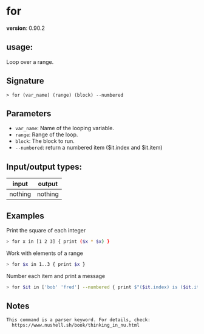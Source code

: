 # for

**version**: 0.90.2

## **usage**:

Loop over a range.

## Signature

`> for (var_name) (range) (block) --numbered`

## Parameters

- `var_name`: Name of the looping variable.
- `range`: Range of the loop.
- `block`: The block to run.
- `--numbered`: return a numbered item ($it.index and $it.item)

## Input/output types:

| input   | output  |
| ------- | ------- |
| nothing | nothing |

## Examples

Print the square of each integer

```bash
> for x in [1 2 3] { print ($x * $x) }
```

Work with elements of a range

```bash
> for $x in 1..3 { print $x }
```

Number each item and print a message

```bash
> for $it in ['bob' 'fred'] --numbered { print $"($it.index) is ($it.item)" }
```

## Notes

```text
This command is a parser keyword. For details, check:
  https://www.nushell.sh/book/thinking_in_nu.html
```
